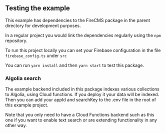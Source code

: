 ## Testing the example

This example has dependencies to the FireCMS package in the parent directory
for development purposes.

In a regular project you would link the dependencies regularly using the `npm`
repository.

To run this project locally you can set your Firebase configuration in the file
`firebase_config.ts` under `src`

You can run `yarn install` and then `yarn start` to test this package.

### Algolia search

The example backend included in this package indexes various collections to
Algolia, using Cloud functions. If you deploy it your data will be indexed.
Then you can add your appId and searchKey to the .env file in the root of this
example project.

Note that you only need to have a Cloud Functions backend such as this one if
you want to enable text search or are extending functionality in any other
way.


